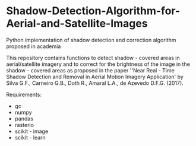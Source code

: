 # Shadow-Detection-Algorithm-for-Aerial-and-Satellite-Images
Python implementation of shadow detection and correction algorithm proposed in academia

This repository contains functions to detect shadow - covered areas in aerial/satellite imagery and to correct for the brightness of 
the image in the shadow - covered areas as proposed in the paper ''Near Real - Time Shadow Detection and Removal in Aerial Motion 
Imagery Application' by Silva G.F., Carneiro G.B., Doth R., Amaral L.A., de Azevedo D.F.G. (2017).

Requirements:
- gc
- numpy
- pandas
- rasterio
- scikit - image
- scikit - learn
